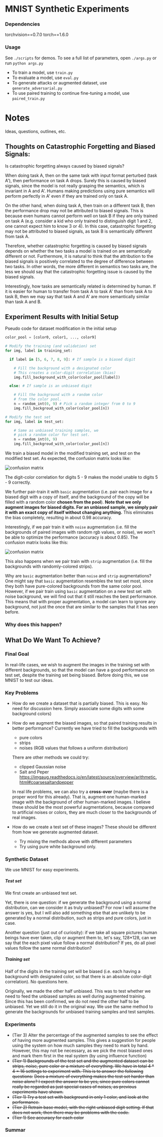 # MNIST Synthetic Experiments

### Dependencies
torchvision==0.7.0
torch==1.6.0

### Usage
See `./scripts` for demos.
To see a full list of parameters, open `./args.py` or run `python args.py`

- To train a model, use `train.py`
- To evaluate a model, use `eval.py`
- To generate attacks or augmented dataset, use `generate_adversarial.py`
- To use paired training to continue fine-tuning a model, use `paired_train.py`




# Notes

Ideas, questions, outlines, etc.

## Thoughts on Catastrophic Forgetting and Biased Signals:

Is catastrophic forgetting always caused by biased signals?

When doing task A, then on the same task with input format perturbed (task A'), then performance on task A drops. Surely this is caused by biased signals, since the model is not really grasping the semantics, which is invariant in A and A'. Humans making predictions using pure semantics will perform perfectly in A' even if they are trained only on task A.  

On the other hand, when doing task A, then train on a different task B, then the performance drop may not be attributed to biased signals. This is because even humans cannot perform well on task B if they are only trained on task A (e.g. consider a kid who only trained to distinguish digit 1 and 2, one cannot expect him to know 3 or 4). In this case, catastrophic forgetting may not be attributed to biased signals, as task B is semantically different from task A. 

Therefore, whether catastrophic forgetting is caused by biased signals depends on whether the two tasks a model is trained on are semantically different or not. Furthermore, it is natural to think that the attribution to the biased signals is positively correlated to the degree of difference between two tasks. In other words, the more different in semantics two tasks are, the less we should say that the catastrophic forgetting issue is caused by the biased signals.

Interestingly, how tasks are semantically related is determined by human. If it is easier for human to transfer from task A to task A' than from task A to task B, then we may say that task A and A' are more semantically similar than task A and B.


## Experiment Results with Initial Setup
Pseudo code for dataset modification in the initial setup
```python
color_pool = [color0, color1, ..., color9]
```

```python
# Modify the training (and validation) set
for img, label in training_set:

  if label in [5, 6, 7, 8, 9]: # If sample is a biased digit

    # Fill the background with a designated color
    # This creates a color-digit correlation (bias)
    img.fill_background_with_color(color_pool[label])

  else: # If sample is an unbiased digit

    # Fill the background with a random color
    # from the color pool.
    n = random_int(0, 9) # Pick a random integer from 0 to 9
    img.fill_backgroud_with_color(color_pool[n])

# Modify the test set
for img, label in test_set:

    # Same as unbiased training samples, we 
    # pick a random color for test set.
    n = random_int(0, 9) 
    img.fill_backgroud_with_color(color_pool[n])

```
We train a biased model in the modified training set, and test on the modified test set. As expected, the confusion matrix looks like:

![confusion matrix](imgs/cm_initial_setup.png)

The digit-color correlation for digits 5 - 9 makes the model unable to digits 5 - 9 correctly.

We further pair-train it with `basic` augmentation (i.e. pair each image for a biased digit with a copy of itself, and the background of the copy will be filled with a random color **chosen from the pool**). **Note that we only augment images for biased digits. For an unbiased sample, we simply pair it with an exact copy of itself without changing anything.** This eliminates the bias completely, resulting in about 0.98 accuracy.

Interestingly, if we pair train it with `noise` augmentation (i.e. fill the backgrounds of paired images with random rgb values, or noise), we won't be able to optimize the performance (accuracy is about 0.85). The confusion matrix looks like this:

![confusion matrix](imgs/cm_initial_setup_noise.png)

This also happens when we pair train with `strip` augmentation (i.e. fill the backgrounds with randomly-colored strips).

Why are `basic` augmentation better than `noise` and `strip` augmentations? One might say that `basic` augmentation resembles the test set most, since they both have pure-colored backgrounds from the same color pool. However, if we pair train using `basic` augmentation on a new test set with noise background, we will find out that it still reaches the best performance. This means that with proper augmentation, a model can learn to ignore any background, not just the once that are similar to the samples that it has seen before.



### Why does this happen?


## What Do We Want To Achieve?

### Final Goal

In real-life cases, we wish to augment the images in the training set with different backgrounds, so that the model can have a good performance on test set, despite the training set being biased. Before doing this, we use MNIST to test our ideas.

### Key Problems

- How do we create a dataset that is partially biased. This is easy. No need for discussion here. Simply associate some digits with some background colors)

- How do we augment the biased images, so that paired training results in better performance? Currently we have tried to fill the backgrounds with 

  - pure colors
  - strips
  - noises (RGB values that follows a uniform distribution)

  There are other methods we could try:

  - clipped Gaussian noise
  - Salt and Peper https://imgaug.readthedocs.io/en/latest/source/overview/arithmetic.html#coarsesaltandpepper

  In real life problems, we can also try a **cross-over** (maybe there is a proper word for this already). That is, augment one human-marked image with the background of other human-marked images. I believe these should be the most powerful augmentations, because compared to artificial noises or colors, they are much closer to the backgrounds of real images.

- How do we create a test set of these images? These should be different from how we generate augmented dataset. 

  - Try mixing the methods above with different parameters
  - Try using pure white background only.



### Synthetic Dataset

We use MNIST for easy experiments.

##### Test set

We first create an unbiased test set. 

Yet, there is one question: if we generate the background using a normal distribution, can we consider it as truly unbiased? For now I will assume the answer is yes, but I will also add something else that are unlikely to be generated by a normal distribution, such as strips and pure colors, just in case.

Another question (just out of curiosity): if we take all square pictures human beings have ever taken, clip or augment them to, let's say, 128*128, can we say that the each pixel value follow a normal distribution? If yes, do all pixel values follow the same normal distribution?



##### Training set

Half of the digits in the training set will be biased (i.e. each having a background with designated color, so that there is an absolute color-digit correlation). No questions here.

Originally, we made the other half unbiased. This was to test whether we need to feed the unbiased samples as well during augmented training. Since this has been confirmed, we do not need the other half to be unbiased. Yet we still do it in the original way. We use the same method to generate the backgrounds for unbiased training samples and test samples.

### Experiments

- (Tier 3) Alter the percentage of the augmented samples to see the effect of having more augmented samples. This gives a suggestion for people using the system on how much samples they need to mark by hand. However, this may not be necessary, as we pick the most biased ones and mark them first in the real system (by using influence function)
- ~~(Tier 1) Backgrounds of the test set and the augmented dataset can be strips, noise, pure color or a mixture of everything. We have in total 4 * 4 = 16 settings to experiment with. This is to answer the following questions:~~
  ~~Does a mixture of everything makes the test set harder than noise alone? I expect the answer to be yes, since pure colors cannot really be regarded as just special cases of noises, as previous experiments have shown.~~
- ~~(Tier 1) Try a test set with background in only 1 color, and look at the performance.~~
- ~~(Tier 2) Retrain base model, with the right unbiased digit setting. If that does not work, then there may be problems with the code.~~
- ~~(Tier 1) See accuracy for each color~~

### Summar



 